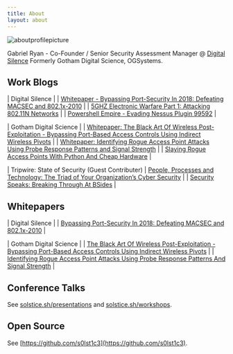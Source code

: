 ```yaml
---
title: About
layout: about
---
```


![aboutprofilepicture](http://solstice.sh/images/solstice-sh-profile.jpg)

Gabriel Ryan - Co-Founder / Senior Security Assessment Manager @ [Digital Silence](https://www.digitalsilence.com)
Formerly Gotham Digital Science, OGSystems.

## Work Blogs
|  Digital Silence |
| [Whitepaper - Bypassing Port-Security In 2018: Defeating MACSEC and 802.1x-2010](https://digitalsilence.com/bypassing-port-security-in-2018-defeating-macsec-and-802-1x-2010/) |
| [5GHZ Electronic Warfare Part 1: Attacking 802.11N Networks](https://digitalsilence.com/5ghz-electronic-warfare-part-1-attacking-802-11n-networks/) |
| [Powershell Empire - Evading Nessus Plugin 99592](https://digitalsilence.com/powershell-empire-evading-nessus-plugin-99592/) |

|  Gotham Digital Science |
| [Whitepaper: The Black Art Of Wireless Post-Exploitation - Bypassing Port-Based Access Controls Using Indirect Wireless Pivots](https://blog.gdssecurity.com/labs/2017/8/31/whitepaper-the-black-art-of-wireless-post-exploitation-bypas.html) |
| [Whitepaper: Identifying Rogue Access Point Attacks Using Probe Response Patterns and Signal Strength](http://blog.gdssecurity.com/labs/2017/1/17/whitepaper-identifying-rogue-access-point-attacks-using-prob.html) |
| [Slaying Rogue Access Points With Python And Cheap Hardware](http://blog.gdssecurity.com/labs/2016/8/26/slaying-rogue-access-points-with-python-and-cheap-hardware.html) |

| Tripwire: State of Security (Guest Contributer)
| [People, Processes and Technology: The Triad of Your Organization’s Cyber Security](https://www.tripwire.com/state-of-security/security-data-protection/cyber-security/people-processes-and-technology-the-triad-of-your-organizations-cyber-security/) |
| [Security Speaks: Breaking Through At BSides](https://www.tripwire.com/state-of-security/security-awareness/events/security-speaks-breaking-through-at-bsides/) |

## Whitepapers
|  Digital Silence |
| [Bypassing Port-Security In 2018: Defeating MACSEC and 802.1x-2010](https://digitalsilence.com/bypassing-port-security-in-2018-defeating-macsec-and-802-1x-2010/) |

| Gotham Digital Science |
| [The Black Art Of Wireless Post-Exploitation - Bypassing Port-Based Access Controls Using Indirect Wireless Pivots](https://blog.gdssecurity.com/labs/2017/8/31/whitepaper-the-black-art-of-wireless-post-exploitation-bypas.html) |
| [Identifying Rogue Access Point Attacks Using Probe Response Patterns And Signal Strength](https://github.com/gdssecurity/Whitepapers/blob/master/GDS%20Labs%20-%20Identifying%20Rogue%20Access%20Point%20Attacks%20Using%20Probe%20Response%20Patterns%20and%20Signal%20Strength.pdf) |

## Conference Talks

See [solstice.sh/presentations](http://solstice.sh/presentations) and [solstice.sh/workshops](http://solstice.sh/workshops).

## Open Source

See [https://github.com/s0lst1c3](https://github.com/s0lst1c3).

